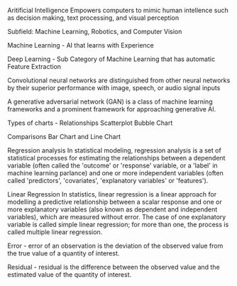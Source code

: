 Aritificial Intelligence
Empowers computers to mimic human intellence such as decision making, text processing, and visual perception

Subfield: Machine Learning, Robotics, and Computer Vision

Machine Learning - AI that learns with Experience

Deep Learning - Sub Category of Machine Learning that has automatic Feature Extraction

Convolutional neural networks are distinguished from other neural networks by their superior performance with image, speech, or audio signal inputs

A generative adversarial network (GAN) is a class of machine learning frameworks and a prominent framework for approaching generative AI.


Types of charts - Relationships
Scatterplot
Bubble Chart

Comparisons 
Bar Chart and Line Chart


Regression analysis
In statistical modeling, regression analysis is a set of statistical processes for estimating the relationships between a dependent variable (often called the 'outcome' or 'response' variable, or a 'label' in machine learning parlance) and one or more independent variables (often called 'predictors', 'covariates', 'explanatory variables' or 'features').

Linear Regression
In statistics, linear regression is a linear approach for modelling a predictive relationship between a scalar response and one or more explanatory variables (also known as dependent and independent variables), which are measured without error.  The case of one explanatory variable is called simple linear regression; for more than one, the process is called multiple linear regression.


Error - error of an observation is the deviation of the observed value from the true value of a quantity of interest.

Residual - residual is the difference between the observed value and the estimated value of the quantity of interest. 